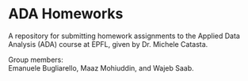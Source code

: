 # ADA Homeworks

A repository for submitting homework assignments to the Applied Data Analysis (ADA) course at EPFL, given by Dr. Michele Catasta.

Group members:<br>
Emanuele Bugliarello, Maaz Mohiuddin, and Wajeb Saab.